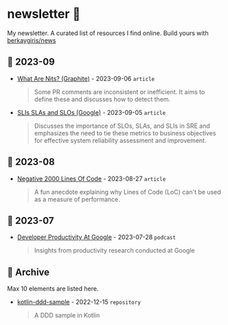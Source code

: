 # newsletter 📰
My newsletter. A curated list of resources I find online. Build yours with [berkaygiris/news](https://github.com/berkaygiris/news)

## 📆 2023-09
- [What Are Nits? (Graphite)](https://graphite.dev/blog/what-are-nits) - 2023-09-06 `article`
  > Some PR comments are inconsistent or inefficient. It aims to define these and discusses how to detect them.
- [SLIs SLAs and SLOs (Google)](https://cloud.google.com/blog/products/devops-sre/sre-fundamentals-slis-slas-and-slos) - 2023-09-05 `article`
  > Discusses the importance of SLOs, SLAs, and SLIs in SRE and emphasizes the need to tie these metrics to business objectives for effective system reliability assessment and improvement.

## 📆 2023-08
- [Negative 2000 Lines Of Code](https://www.folklore.org/StoryView.py?story=Negative_2000_Lines_Of_Code.txt) - 2023-08-27 `article`
  > A fun anecdote explaining why Lines of Code (LoC) can't be used as a measure of performance.

## 📆 2023-07
- [Developer Productivity At Google](https://getdx.com/podcast/developer-productivity-at-google) - 2023-07-28 `podcast`
  > Insights from productivity research conducted at Google

## 💾 Archive
Max 10 elements are listed here.
- [kotlin-ddd-sample](https://github.com/Creditas/kotlin-ddd-sample) - 2022-12-15 `repository`
  > A DDD sample in Kotlin
